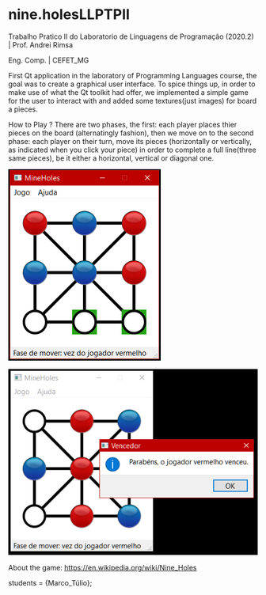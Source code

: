 # nine.holesLLPTPII

Trabalho Pratico II do Laboratorio de Linguagens de Programação (2020.2) | Prof. Andrei Rimsa

Eng. Comp. | CEFET_MG

First Qt application in the laboratory of Programming Languages course, the goal was to create a graphical user interface. To spice things up, in order to make use of
what the Qt toolkit had offer, we implemented a simple game for the user to interact with and added some textures(just images) for board a pieces.

How to Play ?
There are two phases, the first: each player places thier pieces on the board (alternatingly fashion), 
then we move on to the second phase: each player on their turn, move its pieces (horizontally or vertically, as indicated when you click your piece)
in order to complete a full line(three same pieces),
be it either a horizontal, vertical or diagonal one.

![the game running](https://github.com/MnoZombie956/nine.holesLLPTPII/blob/main/images/running_nine_holes.png)

![congrats, red player won](https://github.com/MnoZombie956/nine.holesLLPTPII/blob/main/images/red_won.png)

About the game: https://en.wikipedia.org/wiki/Nine_Holes

students = {Marco_Túlio};
